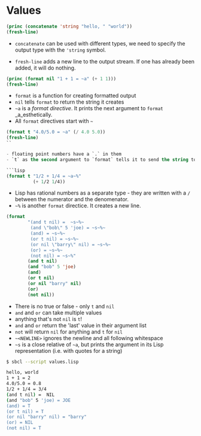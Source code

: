 # Values

```lisp
(princ (concatenate 'string "hello, " "world"))
(fresh-line)
```

- `concatenate` can be used with different types, we need to specify the output
type with the `'string` symbol.

- `fresh-line` adds a new line to the output stream. If one has already been
added, it will do nothing.

```lisp
(princ (format nil "1 + 1 = ~a" (+ 1 1)))
(fresh-line)
```

- `format` is a function for creating formatted output
- `nil` tells `format` to return the string it creates
- `~a` is a _format directive_. It prints the next argument
  to `format` _a_esthetically.
- All `format` directives start with `~`

```lisp
(format t "4.0/5.0 = ~a" (/ 4.0 5.0))
(fresh-line)
``

- floating point numbers have a `.` in them
- `t` as the second argument to `format` tells it to send the string to stdout.

```lisp
(format t "1/2 + 1/4 = ~a~%"
          (+ 1/2 1/4))
```
- Lisp has rational numbers as a separate type - they are written with a `/`
  between the numerator and the denomenator.
- `~%` is another `format` directice. It creates a new line.

```lisp
(format
        "(and t nil) =  ~s~%~
         (and \"bob\" 5 'joe) = ~s~%~
         (and) = ~s~%~
         (or t nil) = ~s~%~
         (or nil \"barry\" nil) = ~s~%~
         (or) = ~s~%~
         (not nil) = ~s~%"
        (and t nil)
        (and "bob" 5 'joe)
        (and)
        (or t nil)
        (or nil "barry" nil)
        (or)
        (not nil))
```

- There is no true or false - only `t` and `nil`
- `and` and `or` can take multiple values
- anything that's not `nil` is `t`!
- `and` and `or` return the 'last' value in their argument list
- `not` will return `nil` for anything and `t` for `nil`
- `~<NEWLINE>` ignores the newline and all following whitespace
- `~s` is a close relative of `~a`, but prints the argument in its Lisp
  representation (i.e. with quotes for a string)

```bash
$ sbcl --script values.lisp

hello, world
1 + 1 = 2
4.0/5.0 = 0.8
1/2 + 1/4 = 3/4
(and t nil) =  NIL
(and "bob" 5 'joe) = JOE
(and) = T
(or t nil) = T
(or nil "barry" nil) = "barry"
(or) = NIL
(not nil) = T
```